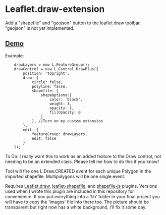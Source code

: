 # Leaflet.draw-extension
Add a "shapefile" and "geojson" button to the leaflet draw toolbar. "geojson" is not yet implemented.

## [Demo](https://ahalota.github.io/Leaflet.draw-extension/demo.html)

Example:

```
	drawLayers = new L.FeatureGroup();
	drawControl = new L.Control.DrawPlus({
		position: 'topright',		
		draw: {
			circle: false,
			polyline: false,
			shapefile: {
				shapeOptions:{
			    	color: 'black',
			    	weight: 3,
			    	opacity: 1,
			    	fillOpacity: 0					
				}
		    }, //Turn on my custom extension
		},
		edit: {
			featureGroup: drawLayers,
			edit: false
		}
	});
```

To Do: I really want this to work as an added feature to the Draw control, not needing to be an extended class. Please tell me how to do this if you know!

Tool will fire one L.Draw.CREATED event for each unique Polygon in the imported shapefile. Multipolygons will be one single event.

Requires [Leaflet.draw](https://github.com/Leaflet/Leaflet.draw), [leaflet-shapefile](https://github.com/calvinmetcalf/leaflet.shapefile), and [shapefile-js](https://github.com/calvinmetcalf/shapefile-js) plugins. Versions used when I wrote this plugin are included in this repository for convenience. If you put everything into a 'lib' folder in your final project you will have to copy the 'images' file into there too. The picture should be transparent but right now has a white background, I'll fix it some day.
